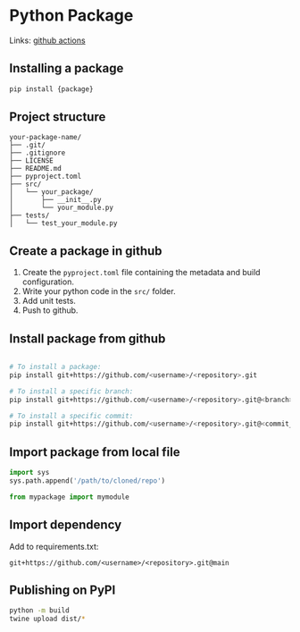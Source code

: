 # Python Package

Links: [github actions](https://docs.github.com/en/actions/use-cases-and-examples/building-and-testing/building-and-testing-python)

## Installing a package
```bash
pip install {package}
```

## Project structure
```
your-package-name/
├── .git/
├── .gitignore
├── LICENSE
├── README.md
├── pyproject.toml
├── src/
│   └── your_package/
│       ├── __init__.py
│       └── your_module.py
├── tests/
│   └── test_your_module.py
```

## Create a package in github
1. Create the `pyproject.toml` file containing the metadata and build configuration.
2. Write your python code in the `src/` folder.
3. Add unit tests.
4. Push to github.


## Install package from github
```bash

# To install a package:
pip install git+https://github.com/<username>/<repository>.git

# To install a specific branch:
pip install git+https://github.com/<username>/<repository>.git@<branch>

# To install a specific commit:
pip install git+https://github.com/<username>/<repository>.git@<commit_hash>

```

## Import package from local file
```python
import sys
sys.path.append('/path/to/cloned/repo')

from mypackage import mymodule

```

## Import dependency
Add to requirements.txt:
```
git+https://github.com/<username>/<repository>.git@main
```

## Publishing on PyPI

```bash
python -m build
twine upload dist/*
```
